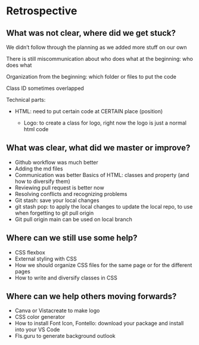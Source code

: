 # Retrospective

## What was not clear, where did we get stuck?

We didn’t follow through the planning as we added more stuff on our own

There is still miscommunication about who does what at the beginning: who does
what

Organization from the beginning: which folder or files to put the code

Class ID sometimes overlapped

Technical parts:

- HTML: need to put certain code at CERTAIN place (position)

  - Logo: to create a class for logo, right now the logo is just a normal html
    code

## What was clear, what did we master or improve?

- Github workflow was much better
- Adding the md files
- Communication was better Basics of HTML: classes and property (and how to
  diversify them)
- Reviewing pull request is better now
- Resolving conflicts and recognizing problems
- Git stash: save your local changes
- git stash pop: to apply the local changes to update the local repo, to use
  when forgetting to git pull origin
- Git pull origin main can be used on local branch

## Where can we still use some help?

- CSS flexbox
- External styling with CSS
- How we should organize CSS files for the same page or for the different pages
- How to write and diversify classes in CSS

## Where can we help others moving forwards?

- Canva or Vistacreate to make logo
- CSS color generator
- How to install Font Icon, Fontello: download your package and install into
  your VS Code
- Fls.guru to generate background outlook
